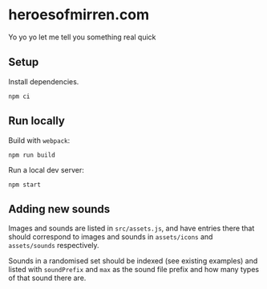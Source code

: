 # heroesofmirren.com

Yo yo yo let me tell you something real quick


## Setup

Install dependencies.

```shell
npm ci
```


## Run locally

Build with `webpack`:

```shell
npm run build
```

Run a local dev server:

```shell
npm start
```

## Adding new sounds

Images and sounds are listed in `src/assets.js`, and have entries there that
should correspond to images and sounds in `assets/icons` and `assets/sounds`
respectively.

Sounds in a randomised set should be indexed (see existing 
examples) and listed with `soundPrefix` and `max` as the sound file prefix and
how many types of that sound there are.
